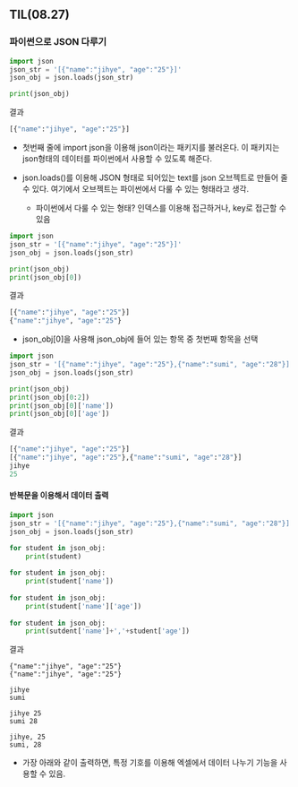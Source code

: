 ## TIL(08.27) 

### 파이썬으로 JSON 다루기

```python
import json
json_str = '[{"name":"jihye", "age":"25"}]'
json_obj = json.loads(json_str)

print(json_obj)
```

결과

```python
[{"name":"jihye", "age":"25"}]
```

- 첫번째 줄에 import  json을 이용해 json이라는 패키지를 불러온다. 이 패키지는 json형태의 데이터를 파이썬에서 사용할 수 있도록 해준다.

- json.loads()를 이용해 JSON 형태로 되어있는 text를 json 오브젝트로 만들어 줄 수 있다. 여기에서 오브젝트는 파이썬에서 다룰 수 있는 형태라고 생각.
  - 파이썬에서 다룰 수 있는 형태? 인덱스를 이용해 접근하거나, key로 접근할 수 있음



```python
import json
json_str = '[{"name":"jihye", "age":"25"}]'
json_obj = json.loads(json_str)

print(json_obj)
print(json_obj[0])
```

결과

```python
[{"name":"jihye", "age":"25"}]
{"name":"jihye", "age":"25"}
```

- json_obj[0]을 사용해 json_obj에 들어 있는 항목 중 첫번째 항목을 선택



```python
import json
json_str = '[{"name":"jihye", "age":"25"},{"name":"sumi", "age":"28"}]'
json_obj = json.loads(json_str)

print(json_obj)
print(json_obj[0:2])
print(json_obj[0]['name'])
print(json_obj[0]['age'])
```

결과

```python
[{"name":"jihye", "age":"25"}]
[{"name":"jihye", "age":"25"},{"name":"sumi", "age":"28"}]
jihye
25
```



#### 반복문을 이용해서 데이터 출력

```python
import json
json_str = '[{"name":"jihye", "age":"25"},{"name":"sumi", "age":"28"}]'
json_obj = json.loads(json_str)

for student in json_obj:
	print(student)
   
for student in json_obj:
    print(student['name'])
    
for student in json_obj:
    print(student['name']['age'])
    
for student in json_obj:
    print(sutdent['name']+','+student['age'])
```

결과

```
{"name":"jihye", "age":"25"}
{"name":"jihye", "age":"25"}

jihye
sumi

jihye 25
sumi 28

jihye, 25
sumi, 28
```

- 가장 아래와 같이 출력하면, 특정 기호를 이용해 엑셀에서 데이터 나누기 기능을 사용할 수 있음.